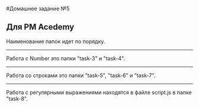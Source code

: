 #Домашнее задание №5
## Для PM Acedemy
Наименование папок идет по порядку.
***
Работа с Number это папки "task-3" и "task-4".
***
Работа со строками это папки "task-5", "task-6" и "task-7".
***
Работа с регулярными выражениями находятся в файле script.js в папке "task-8".